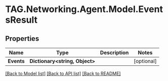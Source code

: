 # TAG.Networking.Agent.Model.EventsResult

## Properties

Name | Type | Description | Notes
------------ | ------------- | ------------- | -------------
**Events** | **Dictionary&lt;string, Object&gt;** |  | [optional] 

[[Back to Model list]](../README.md#documentation-for-models) [[Back to API list]](../README.md#documentation-for-api-endpoints) [[Back to README]](../README.md)

